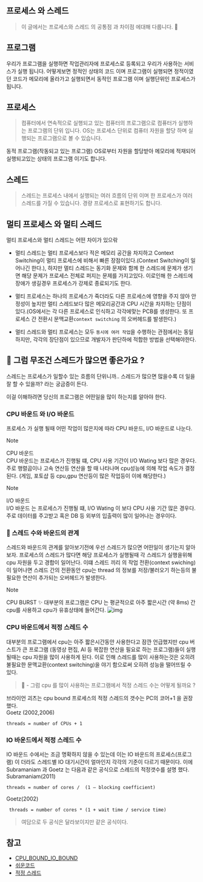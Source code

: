 ## 프로세스 와 스레드

> 이 글에서는 프로세스와 스레드 의 공통점 과 차이점 에대해 다룹니다. 👀

## 프로그램

우리가 프로그램을 실행하면 작업관리자에 프로세스로 등록되고 우리가 사용하는 서비스가 실행 됩니다. 어떻게보면 정적인 상태의 코드 이며 프로그램이 실행되면 정적이였던 코드가 메모리에 올라가고 실행되면서 동적인 프로그램 이며 실행단위인 프로세스가 됩니다.


## 프로세스

> 컴퓨터에서 연속적으로 실행되고 있는 컴퓨터의 프로그램으로 컴퓨터가 실행하는 프로그램의 단위 입니다. OS는 프로세스 단위로 컴퓨터 자원을 할당 하며 실행되는 프로그램으로 볼 수 있습니다.

동적 프로그램(작동되고 있는 프로그램) OS로부터 자원을 할당받아 메모리에 적재되어 실행되고있는 상태의 프로그램 이기도 합니다.


## 스레드

> 스레드는 프로세스 내에서 실행되는 여러 흐름의 단위 이며 한 프로세스가 여러 스레드를 가질 수 있습니다. 경량 프로세스로 표현하기도 합니다.

## 멀티 프로세스 와 멀티 스레드

멀티 프로세스와 멀티 스레드는 어떤 차이가 있으띾 

- 멀티 스레드는 멀티 프로세스보다 적은 메모리 공간을 차지하고 Context Switching이 멀티 프로세스에 비해서 빠른 장점이있다.(Context Switching이 일어나긴 한다.), 하지만 멀티 스레드는 동기화 문제와 함께 한 스레드에 문제가 생기면 해당 문제가 프로세스 전체로 퍼지는 문제를 가지고있다. 이로인해 한 스레드에 장애가 생길경우 프로세스가 강제로 종료되기도 한다.

- 멀티 프로세스는 하나의 프로세스가 죽더라도 다른 프로세스에 영향을 주지 않아 안정성이 높지만 멀티 스레드보다 많은 메모리공간과 CPU 시간을 차지하는 단점이 있다.(OS에서는 각 다른 프로세스로 인식하고 각각에맞는 PCB를 생성한다. 또 프로세스 간 전환시 문맥교환`context switching` 의 오버헤드를 발생한다.)

- 멀티 스레드와 멀티 프로세스는 모두 `동시에 여러 작업`을 수행하는 관점에서는 동일하지만, 각각의 장단점이 있으므로 개발자가 판단하에 적합한 방법을 선택해야한다.

## 🤔 그럼 무조건 스레드가 많으면 좋은가요 ? 

스레드는 프로세스가 일할수 있는 흐름의 단위니까.. 스레드가 많으면 많을수록 더 일을 잘 할 수 있을까? 라는 궁금증이 든다.

이걸 이해하려면 당신의 프로그램은 어떤일을 많이 하는지를 알아야 한다.

### CPU 바운드 와 I/O 바운드

프로세스 가 실행 될때 어떤 작업이 많은지에 따라 CPU 바운드, I/O 바운드로 나눈다.

>[!NOTE]
> CPU 바운드    
> CPU 바운드는 프로세스가 진행될 떄, CPU 사용 기간이 I/O Wating 보다 많은 경우다. 주로 행렬곱이나 고속 연산등 연산을 할 때 나타나며 cpu성능에 의해 작업 속도가 결정된다. (게임, 포토샵 등 cpu,gpu 연산등이 많은 작업등이 이에 해당한다.)

>[!NOTE]
> I/O 바운드    
> I/O 바운드 는 프로세스가 진행될 떄, I/O Wating 이 보다 CPU 사용 기간 많은 경우다. 
주로 데이터를 주고받고 혹은 DB 등 외부의 입출력이 많이 일어나는 경우이다. 

### 👀 스레드 수와 바운드의 관계 

스레드와 바운드의 관계를 알아보기전에 우선 스레드가 많으면 어떤일이 생기는지 알아보자.
프로세스의 스레드가 많다면 해당 프로세스가 실행될때 각 스레드가 실행을위해 cpu 자원을 두고 경합이 일어난다. 이떄 스레드 끼리 의 작업 전환(context swiching) 이 일어나면 스레드 간의 전환동안 cpu는 thread 의 정보를 저장/불러오기 하는등의 불필요한 연산이 추가되는 오버헤드가 발생한다.

>[!NOTE] 
> CPU BURST  ✨
> 대부분의 프로그램은 CPU 는 평균적으로 아주 짧은시간 (약 8ms) 간 cpu를 사용하고 cpu가 유휴상태에 들어간다.
![img](https://www.cs.uic.edu/~jbell/CourseNotes/OperatingSystems/images/Chapter6/6_02_CPU_Histogram.jpg)

### CPU 바운드에서 적정 스레드 수

대부분의 프로그램에서 cpu는 아주 짧은시간동안 사용한다고 잠깐 언급했지만 cpu 버스트가 큰 프로그램 (동영상 편집, AI 등 복잡한 연산을 필요로 하는 프로그램)들이 실행 될때는 cpu 자원을 많이 사용하게 된다. 이로 인해 스레드를 많이 사용하는것은 오히려 불필요한 문맥교환(context switching)을 야기 함으로써 오히려 성능을 떨어뜨릴 수 있다.

> 🤔 - 그럼 cpu 를 많이 사용하는 프로그램에서 적정 스레드 수는 어떻게 될까요 ?

브라이언 괴츠는 cpu bound 프로세스의 적정 스레드의 갯수는 PC의 코어+1 을 권장 했다.   
Goetz (2002,2006)
```
threads = number of CPUs + 1
```
### IO 바운드에서 적정 스레드 수

IO 바운드 수에서는 조금 명확하지 않을 수 있는데 이는 IO 바운드의 프로세스(프로그램) 이 더라도 스레드별 IO 대기시간이 얼마인지 각각의 기준이 다르기 때문이다. 이에 Subramaniam 과 Goetz 는 다음과 같은 공식으로 스레드의 적정갯수를 설명 했다.
Subramaniam(2011)
```
threads = number of cores /  (1 – blocking coefficient)
```
Goetz(2002)
```
 threads = number of cores * (1 + wait time / service time)
```
> 여담으로 두 공식은 달라보이지만 같은 공식이다.

## 참고

- [CPU_BOUND_IO_BOUND](https://taes-k.github.io/2021/06/05/cpu-io-bound/)
- [쉬운코드](https://www.youtube.com/watch?v=qnVKEwjG_gM)
- [적정 스레드](https://baddotrobot.com/blog/2013/06/01/optimum-number-of-threads/)